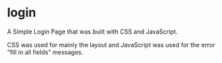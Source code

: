 # login

A Simple Login Page that was built with CSS and JavaScript.

CSS was used for mainly the layout and JavaScript was used for the error "fill in all fields" messages.
